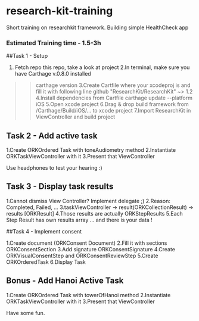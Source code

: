 # research-kit-training
Short training on researchkit framework. Building simple HealthCheck app

### Estimated Training time - 1.5-3h


##Task 1 - Setup

1. Fetch repo this repo, take a look at project
2.In terminal, make sure you have Carthage v.0.8.0 installed
>> carthage version
3.Create Cartfile where your xcodeproj is and fill it with following line
github "ResearchKit/ResearchKit" ~> 1.2
4.Install dependencies from Cartfile
>> carthage update --platform iOS
5.Open xcode project
6.Drag & drop build framework from /Carthage/Build/iOS/… to xcode project
7.Import ResearchKit in ViewController and build project


## Task 2 - Add active task

1.Create ORKOrdered Task with toneAudiometry method
2.Instantiate ORKTaskViewController with it
3.Present that ViewController

Use headphones to test your hearing :) 

## Task 3 - Display task results

1.Cannot dismiss View Controller? Implement delegate ;)
2.Reason: Completed, Failed, …
3.taskViewController -> result(ORKCollectionResult) -> results [ORKResult]
4.Those results are actually ORKStepResults
5.Each Step Result has own results array … and there is your data !

##Task 4 - Implement consent

1.Create document (ORKConsent Document) 
2.Fill it with sections ORKConsentSection
3.Add signature ORKConsentSignature
4.Create ORKVisualConsentStep and ORKConsentReviewStep
5.Create ORKOrderedTask
6.Display Task

## Bonus - Add Hanoi Active Task
1.Create ORKOrdered Task with towerOfHanoi method
2.Instantiate ORKTaskViewController with it
3.Present that ViewController

Have some fun.
